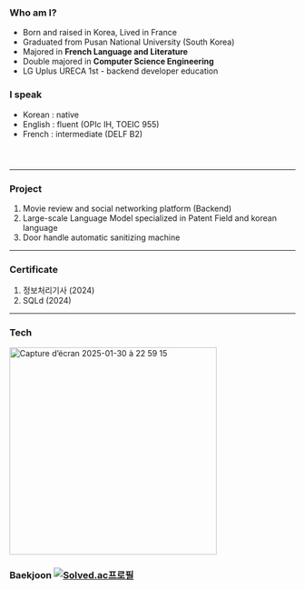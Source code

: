 ### Who am I?
- Born and raised in Korea, Lived in France
- Graduated from Pusan National University (South Korea)
- Majored in **French Language and Literature**   
- Double majored in **Computer Science Engineering**
- LG Uplus URECA 1st - backend developer education   
   
### I speak
- Korean : native   
- English : fluent (OPIc IH, TOEIC 955)
- French : intermediate (DELF B2)    
 　   
　   
---
### Project
1.  Movie review and social networking platform (Backend)
2.  Large-scale Language Model specialized in Patent Field and korean language
3.  Door handle automatic sanitizing machine



---
### Certificate
1. 정보처리기사 (2024)
2. SQLd (2024)



---

### Tech
<img width="365" alt="Capture d’écran 2025-01-30 à 22 59 15" src="https://github.com/user-attachments/assets/0657af56-62cc-4829-8cb3-87390789a7c5" />


### Baekjoon [![Solved.ac프로필](http://mazassumnida.wtf/api/mini/generate_badge?boj=bbubbune)](https://solved.ac/bbubbune)
